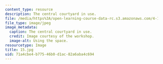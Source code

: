 ```yaml
---
content_type: resource
description: The central courtyard in use.
file: /media/https%3A/open-learning-course-data-rc.s3.amazonaws.com/4-170-ecuador-workshop-fall-2006/71a4cbe4b77546b0d1ac82a6aba4c694_15.jpg
file_type: image/jpeg
image_metadata:
  caption: The central courtyard in use.
  credit: Image courtesy of the workshop.
  image-alt: Using the space.
resourcetype: Image
title: 15.jpg
uid: 71a4cbe4-b775-46b0-d1ac-82a6aba4c694
---
```

